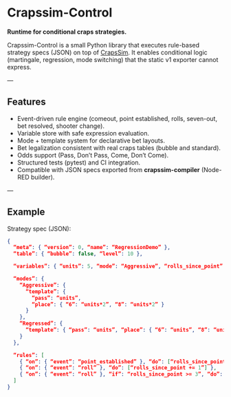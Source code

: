 # Crapssim-Control

**Runtime for conditional craps strategies.**

Crapssim-Control is a small Python library that executes rule-based strategy specs (JSON) on top of [CrapsSim](https://github.com/skent259/crapssim). It enables conditional logic (martingale, regression, mode switching) that the static v1 exporter cannot express.

—

## Features

- Event-driven rule engine (comeout, point established, rolls, seven-out, bet resolved, shooter change).
- Variable store with safe expression evaluation.
- Mode + template system for declarative bet layouts.
- Bet legalization consistent with real craps tables (bubble and standard).
- Odds support (Pass, Don’t Pass, Come, Don’t Come).
- Structured tests (pytest) and CI integration.
- Compatible with JSON specs exported from **crapssim-compiler** (Node-RED builder).

—

## Example

Strategy spec (JSON):

```json
{
  “meta”: { “version”: 0, “name”: “RegressionDemo” },
  “table”: { “bubble”: false, “level”: 10 },

  “variables”: { “units”: 5, “mode”: “Aggressive”, “rolls_since_point”: 0 },

  “modes”: {
    “Aggressive”: {
      “template”: {
        “pass”: “units”,
        “place”: { “6”: “units*2”, “8”: “units*2” }
      }
    },
    “Regressed”: {
      “template”: { “pass”: “units”, “place”: { “6”: “units”, “8”: “units” } }
    }
  },

  “rules”: [
    { “on”: { “event”: “point_established” }, “do”: [“rolls_since_point = 0”, “apply_template(‘Aggressive’)”] },
    { “on”: { “event”: “roll” }, “do”: [“rolls_since_point += 1”] },
    { “on”: { “event”: “roll” }, “if”: “rolls_since_point >= 3”, “do”: [“mode = ‘Regressed’”, “apply_template(mode)”] }
  ]
}